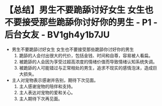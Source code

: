 # 【总结】男生不要跪舔讨好女生 女生也不要接受那些跪舔你讨好你的男生 - P1 - 后台女友 - BV1gh4y1b7JU

-   男生不要跪舔讨好女生 女生也不要接受那些跪舔你讨好你的男生
    1.  跪舔的人会付出很大的代价，包括金钱、时间和自尊，容易被人看扁。
    2.  被跪舔的人会因为享受过超高浓度的情绪价值而导致情绪认知系统失调。
    3.  被跪舔的人可能错过与正常相处的男生，追求不现实的感情泡沫，造成巨大损失。
-   主人对宠物表示感谢并告别，期待下次见面。
    1.  主人感谢宠物的陪伴和支持。
    2.  主人表达对宠物的爱和关心。
    3.  主人期待下次再见面。